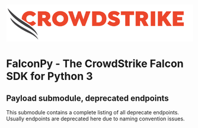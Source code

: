![CrowdStrike Falcon](https://raw.githubusercontent.com/CrowdStrike/falconpy/main/docs/asset/cs-logo.png)
# FalconPy - The CrowdStrike Falcon SDK for Python 3
## Payload submodule, deprecated endpoints
This submodule contains a complete listing of all deprecate endpoints.
Usually endpoints are deprecated here due to naming convention issues.
